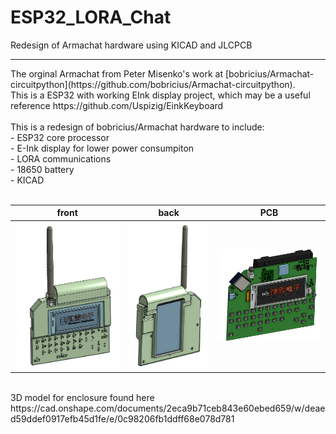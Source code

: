 # ESP32_LORA_Chat </br>
Redesign of Armachat hardware using KICAD and JLCPCB </br>
<hr />
The orginal Armachat from Peter Misenko's work at [bobricius/Armachat-circuitpython](https://github.com/bobricius/Armachat-circuitpython).</br>
This is a ESP32 with working EInk display project, which may be a useful reference https://github.com/Uspizig/EinkKeyboard</br>
 </br>
This is a redesign of bobricius/Armachat hardware to include: </br>
- ESP32 core processor </br>
- E-Ink display for lower power consumpiton </br>
- LORA communications </br>
- 18650 battery </br>
- KICAD </br>
 </br>
 
 front | back | PCB
--- | --- | ---
<img src="export/R0.1/iso_top.PNG" alt="ESP32 LORA Chat" width="300" /> | <img src="export/R0.1/iso_bottom.PNG" alt="ESP32 LORA Chat" width="220" /> | <img src="export/R0.1/iso_PCB.PNG" alt="ESP32 LORA Chat" width="300" />
 </br>
3D model for enclosure found here </br>
https://cad.onshape.com/documents/2eca9b71ceb843e60ebed659/w/deaed59ddef0917efb45d1fe/e/0c98206fb1ddff68e078d781
